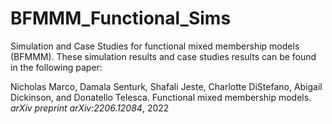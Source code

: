# BFMMM_Functional_Sims
Simulation and Case Studies for functional mixed membership models (BFMMM). These simulation results and case studies results can be found in the following paper: 

Nicholas Marco, Damala Senturk, Shafali Jeste, Charlotte DiStefano, Abigail Dickinson, and Donatello Telesca. Functional mixed membership models. *arXiv preprint
arXiv:2206.12084*, 2022
